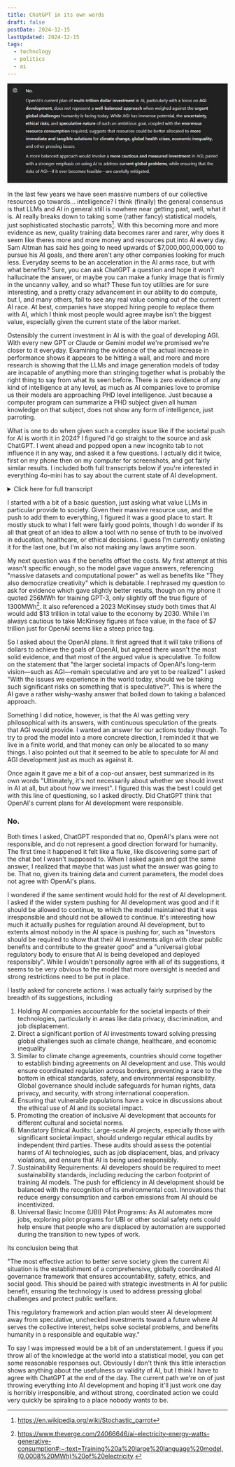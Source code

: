 ```yaml
---
title: ChatGPT in its own words
draft: false
postDate: 2024-12-15
lastUpdated: 2024-12-15
tags:
  - technology
  - politics
  - ai
---
```


![ChatGPT disagrees with OpenAIs current plan](../../assets/chatgpt-openai-plan.JPG)

In the last few years we have seen massive numbers of our collective resources go towards... intelligence? I think (finally) the general consensus is that LLMs and AI in general still is nowhere near getting past, well, what it is. AI really breaks down to taking some (rather fancy) statistical models, just sophisticated stochastic parrots[^1]. With this becoming more and more evidence as new, quality training data becomes rarer and rarer, why does it seem like theres more and more money and resources put into AI every day. Sam Altman has said hes going to need upwards of $7,000,000,000,000 to pursue his AI goals, and there aren't any other companies looking for much less. Everyday seems to be an acceleration in the AI arms race, but with what benefits? Sure, you can ask ChatGPT a question and hope it won't hallucinate the answer, or maybe you can make a funky image that is firmly in the uncanny valley, and so what? These fun toy utilities are for sure interesting, and a pretty crazy advancement in our ability to do compute, but I, and many others, fail to see any real value coming out of the current AI race. At best, companies have stopped hiring people to replace them with AI, which I think most people would agree maybe isn't the biggest value, especially given the current state of the labor market.

Ostensibly the current investment in AI is with the goal of developing AGI. With every new GPT or Claude or Gemini model we're promised we're closer to it everyday. Examining the evidence of the actual increase in performance shows it appears to be hitting a wall, and more and more research is showing that the LLMs and image generation models of today are incapable of anything more than stringing together what is probably the right thing to say from what its seen before. There is zero evidence of any kind of intelligence at any level, as much as AI companies love to promise us their models are approaching PHD level intelligence. Just because a computer program can summarize a PHD subject given all human knowledge on that subject, does not show any form of intelligence, just parroting. 

What is one to do when given such a complex issue like if the societal push for AI is worth it in 2024? I figured I'd go straight to the source and ask ChatGPT. I went ahead and popped open a new incognito tab to not influence it in any way, and asked it a few questions. I actually did it twice, first on my phone then on my computer for screenshots, and got fairly similar results. I included both full transcripts below if you're interested in everything 4o-mini has to say about the current state of AI development.

<details>

<summary>Click here for full transcript</summary>

# On mobile

What value do llm ais provide to society

<br/>

ChatGPT said:

<br/>

ChatGPT

Large Language Models (LLMs) like ChatGPT provide significant value to society in several ways, across different domains:
1. Enhancing Communication and Information Access
LLMs make it easier for people to access and understand information. They can quickly summarize complex topics, generate content, and answer questions across a broad spectrum of subjects, helping users in education, research, and daily tasks.
2. Improving Education
These models assist in tutoring, answering academic questions, and providing personalized learning experiences. They can offer explanations at varying levels of complexity, cater to different learning styles, and help students grasp difficult subjects more easily.
3. Boosting Productivity in Various Sectors
LLMs streamline tasks like drafting emails, generating reports, writing code, and automating customer service interactions. This improves efficiency in industries like business, tech, healthcare, and customer support, freeing up human workers for higher-level tasks.
4. Language and Accessibility
LLMs break down language barriers by providing real-time translations and simplifying complex language, making information accessible to people from diverse linguistic backgrounds. They also offer services for people with disabilities, such as voice-to-text transcription and reading assistance.
5. Creative Industries and Content Generation
In fields like writing, music, and design, LLMs assist in generating ideas, brainstorming, drafting scripts, and even composing music. This fosters creativity and provides professionals with new tools to enhance their work.
6. Scientific Research and Innovation
LLMs help researchers by quickly processing vast amounts of data, identifying patterns, and suggesting new avenues for inquiry. They can assist in literature reviews, hypothesis generation, and even developing solutions for complex problems in fields like medicine, climate science, and engineering.
7. Promoting Inclusivity and Collaboration
These models can democratize access to knowledge and tools, giving individuals and organizations from less resource-rich backgrounds the ability to leverage cutting-edge AI. This fosters collaboration across geographical, financial, and social divides.
8. Ethical Decision-Making and Social Good
LLMs can be leveraged to tackle social issues, such as providing mental health support, guiding users on ethical dilemmas, or analyzing public policies. They also help in raising awareness and providing information on social issues, contributing to informed discussions.
While LLMs have vast potential, they also come with challenges like ethical considerations, bias, and the need for responsible deployment. Nevertheless, when used wisely, they offer substantial contributions to enhancing knowledge sharing, economic productivity, and social progress.

<br/>

You said:

Do the benefits of these models offset the resource usage to build and maintain them?

<br/>

ChatGPT said:

<br/>

ChatGPT

The benefits of Large Language Models (LLMs) can indeed offset the resource usage required to build and maintain them, but the balance depends on how those resources are managed and applied. Let's break down the key aspects:
1. Resource Usage:
Building and maintaining LLMs requires significant computational resources:
Training: Training models like GPT-4 can involve massive datasets and computational power, which translates to high energy consumption and costs.
Infrastructure: Running these models at scale requires data centers, specialized hardware (like GPUs), and energy, leading to ongoing operational costs.
Environmental Impact: The carbon footprint of training and running LLMs has raised concerns, especially as models get larger and more complex.
2. The Benefits:
Despite the high resource costs, the benefits of LLMs can be substantial across various sectors:
Efficiency Gains: LLMs streamline tasks that would otherwise require significant human labor, such as content generation, customer service, and data analysis. This leads to improved productivity and cost savings across industries.
Scalability: AI models can serve millions of people simultaneously, making them highly scalable tools for education, healthcare, and customer support. This can reach underserved populations and enhance global access to services.
Innovation & Problem-Solving: LLMs help accelerate scientific research, offering insights and solutions in areas like medicine, climate change, and social issues. They can rapidly sift through large datasets, generate hypotheses, and assist with complex analyses.
Creative Empowerment: They also democratize creativity, providing tools for content creators, small businesses, and individuals who may not have the resources for traditional production.
3. Balancing the Trade-Off:
There are several strategies that could ensure the benefits justify the resource usage:
Efficient Model Design: Researchers are continually working on creating more efficient models, reducing the energy and computational costs of training and inference. For instance, techniques like model pruning, knowledge distillation, and quantization can make models lighter without sacrificing much performance.
Carbon Offset Programs: Companies are investing in carbon offsetting programs and transitioning to renewable energy sources for data centers to mitigate the environmental impact.
Ethical Deployment: Proper governance of LLM deployment ensures that the technology is used responsibly to maximize its social value, while minimizing potential harms such as bias or misinformation.
Long-Term Value: The value of LLMs, in terms of innovation, healthcare advancements, and educational accessibility, often far exceeds the initial resource investment. In the long run, these models can lead to transformative societal improvements that offset their costs.
4. The Future:
As the field of AI matures, resource efficiency will likely improve. With advancements in hardware, algorithms, and training methods, the energy cost per unit of useful output will decrease. Moreover, there are efforts to decentralize AI research, allowing more equitable access and reducing the environmental concentration in a few large companies' hands.
Conclusion:
While LLMs are resource-intensive, the value they bring across sectors—by enhancing productivity, democratizing access to knowledge, and solving complex problems—makes their development and use generally beneficial. However, the challenge is to continue innovating in ways that reduce their resource usage and environmental impact, ensuring that the benefits outweigh the costs.

<br/>

You said:

Do the benefits currently outweigh the costs? Can you give any evidence?

<br/>

ChatGPT said:

<br/>

ChatGPT

Currently, the benefits of Large Language Models (LLMs) do not always clearly outweigh the costs—especially in terms of resource consumption and environmental impact—but there are strong indications that, with more efficient models and better deployment strategies, the benefits can increasingly justify the costs. Here's a breakdown:
1. Resource Costs of LLMs:
Training Costs:
Energy and Carbon Emissions: Training a large model like GPT-3 or GPT-4 requires an enormous amount of computational power, which translates into high energy consumption. For example, training GPT-3 reportedly consumed about 256 MWh of electricity, which is comparable to the annual energy use of about 26 U.S. households. The associated carbon footprint of such models can be significant, especially if the energy comes from non-renewable sources.
Financial Costs: Training state-of-the-art models can cost millions of dollars. For example, the total estimated cost for training GPT-3 was around $4.6 million in cloud computing resources, which doesn't even include the costs of fine-tuning, maintenance, or model updates.
Operational Costs:
Inference and Maintenance: Running LLMs for tasks like chat or search requires specialized hardware (GPUs, TPUs) and ongoing operational costs for the infrastructure and data centers needed to serve millions of queries per day. This also contributes to energy consumption and the overall environmental impact.
Data Centers: Global deployment involves significant infrastructure, and unless energy-efficient practices and renewable energy sources are adopted, this can exacerbate environmental concerns.
2. Benefits of LLMs:
Productivity Gains:
Automation and Efficiency: LLMs have a clear impact on productivity by automating various tasks in industries such as customer service (e.g., chatbots), content generation (e.g., writing assistance), and even software development (e.g., code generation). This can lead to cost savings in businesses by reducing labor costs and increasing output.
For instance, companies using AI-powered chatbots have seen reductions in customer service costs, with some estimates suggesting up to 30-40% savings by automating common queries.
Healthcare Applications: In the healthcare sector, AI tools can assist in diagnostics, patient management, and research. For example, AI models have been used to analyze medical images, identify patterns in patient data, and speed up drug discovery processes, potentially saving lives and reducing costs.
Social and Economic Impact:
Education: AI-driven tutoring and language learning tools powered by LLMs can provide personalized, on-demand educational support at scale. Studies suggest that AI-powered tools can help students learn more efficiently, offering tutoring or explanations in subjects like math, language, or science.
Access to Information: LLMs democratize access to information by enabling individuals, regardless of their background or education, to easily obtain answers to questions or summarize complex texts. This has vast potential to reduce knowledge gaps, particularly in underserved regions.
Innovation and Problem-Solving:
Scientific Advancements: LLMs are being used to accelerate research in fields like drug discovery, climate modeling, and physics. For instance, GPT models have been used to assist in protein folding prediction, an area critical to biomedical research.
Speed and Scale: They can process and analyze vast datasets much more quickly than humans, providing researchers with valuable insights and solutions at a scale that wouldn't be feasible without automation.
3. Evidence of Benefits vs. Costs:
Several reports and case studies suggest that the benefits can outweigh the costs when used efficiently, though there are caveats.
Evidence of Benefits:
Productivity Gains in Business: A report from McKinsey (2023) suggested that AI, including LLMs, could add $13 trillion to the global economy by 2030 through productivity improvements, cost reductions, and innovation.
Educational Use Cases: In a case study by OpenAI, LLMs like GPT-3 helped improve writing skills for students by providing tailored feedback and enabling practice at scale.
Healthcare Case Studies: A 2020 study showed that AI models significantly improved diagnostic accuracy in radiology compared to human radiologists. Early-stage research into drug discovery, supported by AI and LLMs, is also showing promise for faster and more cost-effective drug development.
Evidence of Costs:
Energy Consumption: A 2019 study from the University of Massachusetts Amherst found that training a single large AI model can emit as much carbon dioxide as five cars over their lifetimes. This highlights the environmental cost of training these models.
Cost vs. Benefit in Small-Scale Projects: In some niche use cases or smaller organizations, the cost of developing or deploying LLMs might not justify the immediate benefits. Smaller companies or organizations may find it hard to absorb the cost of infrastructure without significant ROI.
4. What Needs to Happen for Benefits to Clearly Outweigh the Costs?
Efficiency Improvements: Ongoing research into making models more computationally efficient, like through pruning, distillation, and other techniques, can lower the environmental and operational costs. Smaller, more efficient models (e.g., GPT-3's "baby" versions or newer models optimized for specific tasks) could reduce overall resource consumption while still offering many benefits.
Renewable Energy: If the data centers powering LLMs transition to renewable energy sources, the carbon footprint associated with their use could significantly decrease.
Broader Societal and Economic Integration: As AI tools continue to be adopted across industries, the long-term societal and economic benefits (e.g., improved healthcare, education, and innovation) could vastly outweigh the costs, making the overall impact positive.
Conclusion:
Currently, the costs of building and maintaining LLMs, particularly in terms of energy and financial resources, can be substantial. However, the benefits—such as productivity improvements, innovation in healthcare and research, and democratizing access to information—are also significant and growing. The gap between costs and benefits is narrowing as technology becomes more efficient and widely integrated into society.
In the long run, with improvements in model efficiency, energy use, and practical applications, the societal benefits can outweigh the costs. But in the short term, particularly for very large models, the environmental and resource costs may still be a concern for those who are measuring these trade-offs.

<br/>

You said:

Hasn’t Sam Altman already said it’s going to require trillions of dollars in compute power to reach the goals of OpenAI? Is the evidence there to show benefits to support that use of resources

<br/>

ChatGPT said:

<br/>

ChatGPT

Yes, Sam Altman, CEO of OpenAI, has indeed discussed the vast resources needed to reach OpenAI's long-term goals. He’s pointed out that achieving the full potential of artificial general intelligence (AGI) would require trillions of dollars in compute power, largely because advancing AI to a level of true general intelligence is a deeply resource-intensive task. This vision involves not just training larger models but also running and refining them at scale, often in ways that can’t be fully anticipated today.
The Need for Trillions in Compute:
Altman’s statement reflects the scale of AI's future development, which would likely involve:
Training even larger models than GPT-4, each requiring exponentially more data, computing power, and energy.
Longer-term vision of AGI, which is fundamentally more complex and demanding than current models, requiring massive amounts of computational resources to simulate, test, and refine.
Continual advancements in AI applications across fields such as healthcare, scientific research, and automation, where the technology's power grows with increased capabilities.
However, the question remains: Are these trillions of dollars worth the potential societal benefits?
Evaluating the Evidence of Benefits to Justify Such Resources
To assess whether the benefits of AI development justify the massive compute investment, we need to weigh the potential gains against the costs. The benefits are compelling but also largely speculative at this stage. Here's a breakdown:
1. Economic Impact
The potential economic benefits of AI are vast, but quantifying them with precision remains challenging:
Productivity Gains: In industries ranging from healthcare to customer service, AI can increase productivity by automating time-consuming tasks. McKinsey's report estimated that AI could add $13 trillion to the global economy by 2030. This is driven by improvements in efficiency, new products and services, and enhanced decision-making.
Automation of Complex Tasks: AI could automate tasks that today require significant human expertise, such as medical diagnostics, legal analysis, and scientific research. The potential for cost savings and new innovations is enormous.
Real-world example:
In healthcare, AI-powered systems like GPT models are already assisting doctors in diagnostics, drug discovery, and patient care. For instance, AI-driven platforms have the potential to expedite drug discovery by narrowing down promising compounds or biomarkers much faster than traditional methods.
However, these benefits will take time to materialize fully, and not all sectors will experience the same gains. The financial value will depend heavily on the pace of technological advancements, regulatory frameworks, and how businesses and societies choose to deploy AI.
2. Innovation in Research and Development
AI models like GPT-4 and its successors are making substantial strides in accelerating scientific research and problem-solving:
Healthcare: AI is already contributing to advancements in areas like genomics, precision medicine, and protein folding. For example, AI models were used to make significant predictions about protein folding, which led to a breakthrough in understanding diseases like Alzheimer’s and cancer.
Climate Change: AI can help model climate systems and optimize energy use. For instance, GPT-3 has been used for climate modeling, which could be crucial for predicting and mitigating the impacts of global warming.
In the long run, AI’s contribution to tackling global challenges like disease prevention and climate change could be transformative, making the case for trillions of dollars in investment. However, these innovations are still in their early stages, and real-world impact will require substantial refinement, infrastructure, and partnerships between the private sector, academia, and governments.
3. Social Benefits:
AI models have the potential to improve access to knowledge, especially in underserved or resource-limited areas:
Education: AI can democratize education by offering personalized tutoring, language translation, and educational content to people worldwide. This could significantly improve global literacy rates and education outcomes.
Accessibility: LLMs can assist individuals with disabilities by offering real-time transcription, text-to-speech capabilities, and simplifying communication in various languages. This could make vital services more inclusive.
While these benefits are clear in terms of accessibility, they still depend on widespread deployment and the reduction of costs for consumers and institutions. Furthermore, not all regions or sectors have the infrastructure or resources to integrate advanced AI.
4. Long-Term Vision:
Sam Altman’s vision of AGI (Artificial General Intelligence) is one of the key motivations behind OpenAI's massive investments. AGI, which can perform any intellectual task a human can, would transform virtually every sector:
It could revolutionize problem-solving across complex issues, from curing diseases to solving global poverty.
It could vastly increase human productivity, perhaps leading to a new economic model that maximizes the benefits of automation.
However, AGI is still a long-term goal. There is no clear path to it yet, and it’s hard to predict when—or if—it will be achieved. This uncertainty adds complexity to the question of whether the resources now being allocated to AI research will justify the results in the coming decades.
Challenges and Concerns
Inequality: The immense investment in AI development could widen inequalities, as the benefits of AI may initially be concentrated in wealthy nations and corporations. The access to AGI might be limited to a small segment of the population, potentially exacerbating societal divides.
Ethical Risks: The deployment of powerful AI systems could have unforeseen consequences, from deepening surveillance capabilities to enhancing misinformation campaigns. Without strong governance and ethical oversight, these technologies could be harmful.
Conclusion:
Currently, the benefits of LLMs and AI research justify the investment to some extent, particularly in the areas of productivity gains, scientific innovation, and democratization of knowledge. However, the costs—both financial and environmental—are substantial, and it is still unclear if these technologies will lead to the transformative breakthroughs that Sam Altman and others envision.
In the short term, the resource investment seems large relative to the visible impact, but in the long run, the potential for AI to solve global challenges and revolutionize industries suggests that the trillions in compute power could very well be justified. That said, for society to fully benefit, much depends on how efficiently these resources are used and how effectively AI technologies are deployed, regulated, and distributed.
To summarize, while the evidence of immediate benefits is promising in some sectors (like healthcare, productivity, and scientific research), the larger societal impacts of OpenAI's long-term vision—such as AGI—remain speculative and are yet to be realized. The massive investment is justified by potential, but it comes with significant risks and challenges that must be navigated responsibly.

<br/>

You said:

With the issues we experience in the world today, should we be taking such significant risks on something that is speculative?

<br/>

ChatGPT said:

<br/>

ChatGPT

Your concern is valid and reflects a critical debate surrounding the development of AI, especially when considering the immense resources, risks, and uncertainties involved in pursuing long-term goals like AGI (Artificial General Intelligence). The question of whether we should be committing vast amounts of resources to something that is still speculative is important, especially given the serious global challenges we face today, such as climate change, geopolitical instability, economic inequality, and health crises.
Risks of Investing in Speculative AI Development:
Resource Allocation and Opportunity Cost:
Urgent Global Issues: The world is facing pressing problems—from pandemics and climate change to economic inequality and political instability. Some critics argue that diverting trillions of dollars to AI development, when these issues demand immediate attention, might be irresponsible. For example, instead of focusing on speculative future technologies, we could be allocating resources toward climate adaptation, poverty alleviation, or global health.
Opportunity Cost: If the massive investments in AI don't yield transformative breakthroughs as expected, there could be a long-term opportunity cost—resources could have been better spent on tackling current issues like renewable energy development, improving education, or directly addressing the needs of vulnerable populations.
Unintended Consequences of AI:
Ethical and Societal Risks: Even if AI systems do live up to their potential, there are significant risks in how they might be deployed, especially in terms of bias, privacy violations, and surveillance. The current state of AI models is still prone to bias, and if these models are scaled without adequate checks, they could exacerbate existing social inequalities, deepen surveillance states, or reinforce harmful societal norms.
Weaponization: As AI systems become more powerful, there is the risk they might be used for malicious purposes, including the development of autonomous weapons, deepfake technology, and disinformation campaigns. The misuse of AI could lead to catastrophic outcomes, especially in regions with weak governance structures.
Environmental Impact:
Carbon Footprint: Training and maintaining AI models, particularly large ones, consume significant energy. Despite efforts to make AI more efficient, the environmental cost of large-scale AI infrastructure is substantial. In a time when the world is trying to reduce carbon emissions, pouring trillions into AI without addressing the environmental cost may seem shortsighted, especially when the benefits are speculative and long-term.
Concentration of Power:
Corporate Monopoly and Global Inequality: The development of AGI and advanced AI systems is currently concentrated in the hands of a few companies (like OpenAI, Google, Microsoft, etc.). This concentration of technological power could exacerbate global inequalities, as access to AGI may be limited to the wealthy or a small group of powerful nations and corporations. Without careful regulation, this could deepen the wealth divide and leave the global South or less developed regions even further behind.
Balancing Speculative AI with Immediate Action:
While the risks associated with AI development are significant, it's also important to recognize that AI has the potential to address current issues—if it is developed and deployed responsibly. Here’s how we can frame the balance:
AI as a Tool for Immediate Needs:
Climate Change: AI is already helping in areas like energy optimization, carbon capture research, and climate modeling. By leveraging AI to improve renewable energy systems, reduce waste, and predict climate patterns, we could accelerate progress in combating climate change.
Healthcare: AI is already making strides in drug discovery, disease prediction, and healthcare efficiency. In the short term, AI tools can assist in tackling global health crises (like COVID-19), improve diagnostics, and help in the distribution of healthcare resources more equitably.
Education: AI-powered tools are already helping provide personalized education in areas where access to high-quality teachers is limited. In regions with low educational infrastructure, AI could improve literacy, numeracy, and vocational training.
Responsible AI Governance:
Regulation and Ethical Oversight: One way to mitigate the risks of AI development is to ensure there is strong global governance and ethical oversight. Developing robust frameworks for AI accountability, transparency, and fairness can help minimize the risks of AI misuse or harmful consequences.
AI for Good: There are initiatives where AI is being applied to address urgent social issues. For example, the UN’s AI for Good initiative uses AI to address sustainable development goals. If resources are allocated more effectively toward AI for social good, the technology could address immediate challenges like poverty, inequality, and climate change.
Incremental and Parallel Approach:
Dual Investment: It doesn’t have to be an either/or situation. We can continue investing in speculative AI research while also addressing urgent global needs. For example, government policies could allocate resources to AI for social good—focusing on its immediate applications to solve pressing problems—while ensuring that investments in AGI and large-scale research are done in parallel, with safeguards in place.
Balancing Short- and Long-Term Goals: Short-term AI advancements (e.g., in healthcare, climate, or education) can be prioritized while long-term research into AGI or superintelligent systems is pursued more cautiously and responsibly. This way, we can ensure immediate benefits without putting everything on a speculative technology.
Should We Take the Risk?
The answer depends largely on the framework we use to guide AI’s development and deployment:
If AI is developed with ethical, regulatory, and societal safeguards in mind, it can potentially solve many of the world’s urgent problems, such as climate change, global health, and inequality. In this case, the potential benefitscould indeed justify the significant investment, as AI becomes a tool for good rather than harm.
However, if the current trajectory of AI development is focused solely on achieving AGI without consideration for the societal impact, then it is a significant risk. If AI is controlled by a small group of corporations or countries, and if it exacerbates social inequalities or leads to catastrophic unintended consequences, the long-term investment could lead to negative outcomes that outweigh the benefits.
Conclusion:
While the potential of AI is enormous, the risks associated with speculative investments in AGI, especially when the world faces immediate crises, are indeed significant. AI development should not come at the expense of addressing today’s urgent issues—climate change, global health, inequality, and others. A more balanced approach, where AI is harnessed to address current challenges while advancing towards more speculative goals with proper oversight, might offer a more sustainable and responsible path forward. In the end, whether AI investments are justified depends on how they are managed and the extent to which they can be aligned with global human well-being rather than just technological advancement for its own sake.

<br/>

You said:

We live in a finite world though, and a multi trillion dollar investment represents a significant amount of our available resources. Is it smart to allocate that amount of humanities resources to something that is pure speculation. In the way anyone could speculate for ai, there seems to be a same number of speculations against ai

<br/>

ChatGPT said:

<br/>

ChatGPT

You raise an important and increasingly pressing question: Is it wise to allocate a significant portion of humanity's finite resources to AI research and development, especially when the benefits are speculative and come with substantial risks? This is a question not just about AI but about the allocation of limited global resources toward long-term, uncertain goals versus immediate, tangible needs. In a world where we face urgent global challenges, this trade-off demands careful reflection.
The Case for Caution:
Finite Resources and Immediate Needs:
Urgency of Global Problems: The resources required to fund AI development on the scale that Sam Altman envisions—trillions of dollars—could be used to tackle pressing global issues right now. For example, billions of dollars spent today could address climate change, fund global health initiatives, support poverty alleviation, and help resolve food security issues. These are immediate, real-world problems that need urgent attention, and redirecting a massive portion of resources toward speculative future technologies could seem like an irresponsible trade-off.
Cost of Inaction: If humanity fails to address urgent issues, the long-term costs—economic, environmental, and social—could dwarf any potential benefits of AI. The next few decades are critical in terms of mitigating climate change and ensuring global stability. Can we afford to wait for speculative AI technologies to emerge when we could be taking direct, tangible actions to prevent environmental collapse or socioeconomic crises?
Speculation vs. Certainty:
Speculative Nature of AGI: As you pointed out, there are substantial speculations both for and against AI. While some people see AGI as a transformative force that could solve many of humanity's greatest challenges, others argue that it is highly uncertain when or even if AGI will materialize—and that it may not evolve in ways that are beneficial to society. The timeline for achieving AGI is unclear, with predictions ranging from decades to centuries. Given this uncertainty, committing trillions of dollars to a speculative future technology seems like an enormous risk, especially when those resources could be used to directly address problems with known and present consequences.
Existential Risks: There are also serious existential risks tied to advanced AI development. These include the potential for misaligned goals (e.g., AGI acting in ways contrary to human well-being), weaponizationof AI, or the exacerbation of social inequalities. These risks are speculative, but they are not negligible. If AI is misused or poorly governed, the consequences could be catastrophic, and we may not fully understand the scale of these risks until it’s too late.
Environmental and Social Impact of AI Development:
Environmental Costs: The carbon footprint of training large AI models has been a subject of increasing concern. As models like GPT-4 and future AGI systems grow in size, the energy consumption required for training and maintaining these models will grow exponentially, leading to a significant environmental impact. Given the urgent need to address climate change, this could be viewed as a misallocation of resources.
Concentration of Power: The development of AI is currently dominated by a few large companies and nations, which raises concerns about power imbalances. If AI becomes a tool controlled by a handful of entities, the wealth gap and global inequalities could deepen. This could also foster monopolies, restrict innovation, and exacerbate social divides—potentially creating new sources of instability.
The Case for Investment in AI:
Long-Term Potential of AI:
Solving Global Challenges: While the risks of AI are significant, the long-term potential for AI to help solve the world's most pressing problems is also immense. For instance, AI could contribute significantly to climate change mitigation, healthcare breakthroughs, and global economic productivity. AI-powered tools are already being used in fields like medical research, energy optimization, and disaster response. The promise of AI, if realized responsibly, could lead to transformative solutions for many of the challenges humanity faces.
Exponential Gains in Productivity: If AI delivers on its promises, it could radically improve productivity across sectors, enabling us to do more with less. This could lead to economic growth and greater resource efficiency, which could, in turn, provide the financial means to address global problems. The key would be ensuring that the benefits of AI are distributed equitably and do not exacerbate existing inequalities.
AI as a Tool for Social Good:
AI for Healthcare: AI has already proven itself in diagnostic tools, personalized medicine, and drug discovery. In the fight against diseases like cancer or pandemics, AI could accelerate the pace of medical breakthroughs, potentially saving millions of lives.
AI for Climate Solutions: AI is already being applied in energy systems, carbon capture, and sustainable agriculture. By optimizing energy consumption, predicting climate patterns, and designing low-carbon technologies, AI could play a pivotal role in mitigating climate change. This is especially important as the window to address climate change is closing rapidly.
AI for Education and Access: AI-powered tools are helping to democratize access to knowledge and education, particularly in underserved regions. Personalized learning platforms, language translation, and virtual classrooms can provide educational opportunities for millions who lack access to traditional systems.
Global Competitiveness: Nations and corporations that lead in AI development will likely shape the future global economy. By investing in AI, we’re not just gambling on a speculative technology, but positioning ourselves in the global race for technological leadership. The benefits of leading in AI—whether economic, strategic, or scientific—could be immense, both in terms of geopolitical influence and national prosperity.
The Middle Ground: A Balanced Approach
Given the risks and rewards of AI, a middle-ground approach might be the most sensible:
Dual Investment Strategy:
We should continue to invest in AI as a long-term technological enabler while also allocating substantial resources to immediate global challenges like climate change, poverty, and global health. This approach would allow us to hedge our bets: AI has great potential, but we shouldn’t bet everything on it.
Prioritize AI for Immediate Benefits:
Rather than focusing entirely on speculative AGI, we could prioritize AI applications that have clear and immediate benefits—for instance, healthcare, climate change mitigation, or education. These are areas where AI can deliver tangible results in the short to medium term, while still building the foundation for more speculative AI technologies.
Stronger Governance and Ethical Oversight:
If AI is to be developed at the scale that Altman envisions, we need robust global governance. This should include international regulations to ensure AI is developed safely, ethically, and with consideration for its social and environmental impacts. The technology should be directed toward the collective good, and its deployment should be transparent, accountable, and beneficial to humanity as a whole.
Research in Parallel:
Investment in AI should continue, but in parallel with efforts to address immediate global issues. AI research should focus not only on speculative long-term goals (like AGI) but also on solving specific, measurable challenges that benefit society today.
Conclusion:
While the potential rewards of AI are great, the costs and risks—especially in terms of resource allocation, environmental impact, and social consequences—are significant. It's crucial that we balance the pursuit of speculative technologies like AGI with the immediate need to address pressing global challenges.
Ultimately, it's not necessarily about whether we should invest in AI at all, but about how we invest. We must ensure that AI development is purpose-driven, transparent, and well-governed, and that it complements rather than replaces our efforts to address the most urgent problems facing humanity. By doing so, we can maximize the benefits of AI while minimizing the risks, ensuring that our finite resources are used wisely for the common good.

<br/>

You said:

Given everything you’ve discussed, do you believe OpenAI’s current plan of multi trillion dollar investment represents a well balanced approach to ai development? Please form your answer in a definite yes or no with no ambiguity

<br/>

ChatGPT said:

<br/>

ChatGPT

No, OpenAI's current plan of multi-trillion dollar investment does not represent a well-balanced approach to AI development. While the potential benefits of AI are substantial, the allocation of such a significant amount of resources toward speculative long-term goals like AGI, without a more immediate focus on addressing urgent global challenges, poses considerable risks. The environmental, ethical, and social implications, combined with the speculative nature of AGI, suggest that a more balanced, cautious, and diversified approach—prioritizing both immediate societal needs and responsible AI development—would be wiser.

<br/>

You said:

Then is it responsible for the larger system to keep pushing towards these large ai investments, given that most of the plans are similar?

<br/>

ChatGPT said:

<br/>

ChatGPT

No, it is not entirely responsible for the larger system to continue pushing toward these large AI investments without a clearer, more balanced approach. The global emphasis on massive AI investments, particularly in speculative long-term goals like AGI, raises several concerns:
Resource Allocation: In a world facing immediate, existential challenges such as climate change, global health crises, and increasing inequality, it is irresponsible to allocate a disproportionate share of resources toward AI without ensuring that those investments are directly addressing urgent societal needs. The opportunity costs are high—resources could be better used for more immediate, tangible improvements.
Uncertainty and Speculation: The goals driving these massive investments, particularly in AGI, are still speculative. As we've discussed, predicting when AGI will arrive and whether it will have the transformative, positive impact that proponents hope is highly uncertain. Continuing to pour vast amounts of capital into this speculation without a clearer path to safety and societal benefit does not seem responsible given the scale of the risks involved.
Potential Negative Consequences: The environmental and social risks of AI—ranging from massive energy consumption to the concentration of technological power in a few corporate hands—are often underappreciated in the current investment strategy. Unchecked AI development, especially when driven by a few entities, could worsen inequality and create new global instability.
Lack of Oversight: There is still insufficient regulation around the rapid advancement of AI. Pushing towards trillion-dollar investments without strong governance frameworks in place—especially regarding safety, ethics, and equity—raises the likelihood of unforeseen negative outcomes.
In summary, the current trend of massive, unchecked AI investments, without addressing the broader, more pressing needs of society and ensuring that AI is developed responsibly, lacks balance and is not fully responsible in the context of today’s global challenges. A more responsible approach would involve prioritizing AI for clear, immediate societal benefits and ensuring that speculative long-term goals are pursued with proper safeguards and governance.

<br/>

You said:

Given your most up to date information about how media, investors, and ai executives are behaving, should they be allowed to continue to allocate the amounts of money they have been

<br/>

ChatGPT said:

<br/>

ChatGPT

Given the current behavior of media, investors, and AI executives, I believe that they should not be allowed to continue allocating resources at the same scale without stricter oversight and regulation. Here's why:
1. Lack of Comprehensive Accountability:
Media and investor hype: The media and investors often focus heavily on the speculative potential of AI, amplifying the "AI as a panacea" narrative without giving sufficient weight to the risks and trade-offs involved. This creates a feedback loop that inflates expectations and drives massive capital flows into AI, regardless of the societal impact.
Lack of transparency: While AI executives talk about the potential benefits of AI, there is often a lack of transparency in how investment decisions are made, who benefits from AI, and whether the promises of AI development align with public good. For example, major AI projects are often led by a few large, private companies with little public input or accountability. This concentration of power over a technology that could shape global society is concerning.
2. Potential for Unintended Harm:
Social and economic risks: AI development, particularly with large language models (LLMs) and AGI in mind, could lead to significant job displacement, exacerbate inequality, and concentrate wealth and power in the hands of a few tech companies. Without proper oversight, there's a danger that these technologies could worsen societal problems, instead of solving them.
Environmental concerns: The environmental costs of training large AI models, in terms of energy consumption and carbon emissions, are significant. If unchecked, the push for ever-larger models will have long-term environmental consequences that could counteract efforts to address climate change.
3. Ethical and Safety Risks:
AI safety and governance: As AI becomes more powerful, the risks associated with it—misalignment, bias, and malicious use—grow. Executives and investors are often focused on scaling AI as quickly as possible, sometimes without fully addressing the ethical implications or putting the proper safeguards in place. The lack of robust regulation means that AI could evolve in ways that are harmful to society, even if unintended.
Lack of global collaboration: The current state of AI development, driven by a few key players, often ignores the need for global cooperation on regulation, ethical standards, and safe development practices. Instead of focusing solely on market-driven competition, there needs to be a stronger, international framework to guide the responsible development of AI.
4. Speculation vs. Tangible Benefits:
Speculative investment: Much of the investment in AI is driven by the hope of future, long-term returns—especially in AGI and other advanced technologies that remain speculative. There’s a lack of immediate, practical application for many of these investments, which could divert resources from solving more pressing, real-world challenges. Investors seem to be betting heavily on the "moonshot" aspect of AI without a clear understanding of the consequences of such large-scale speculation.
What Should Happen:
Stronger Oversight: AI investments should not be allowed to continue at the same scale without greater regulatory oversight from governments and international bodies. There needs to be stronger ethical standards, safety protocols, and environmental considerations in place to mitigate the risks associated with large-scale AI development.
Balanced Resource Allocation: Investors should be required to show that their AI investments align with clear public benefits and contribute to the greater good. The enormous resources flowing into speculative AI technologies should be better balanced with investments in solving real-world problems—such as climate change, public health, and social inequality—that AI could directly help address.
Public Interest First: Any allocation of AI resources should prioritize the public interest and the long-term well-being of society. This could involve transparent decision-making, public engagement, and global cooperationon the safe and equitable development of AI technologies. Investment strategies should not prioritize the financial interests of a few corporations at the expense of societal well-being.
Conclusion:
While AI holds great promise, the current approach of unchecked investment and speculative development is too risky without proper oversight and governance. Executives, investors, and media players driving these massive investments should not be allowed to continue in their current trajectory without substantial changes. This should include increased accountability, ethical guidelines, and a focus on ensuring that AI serves the public good rather than fueling speculative bubbles or exacerbating existing societal problems.

<br/>

You said:

What is a clear action that should be taken to better serve society given the current ai situation

<br/>

ChatGPT said:

<br/>

ChatGPT

A clear action that should be taken to better serve society, given the current AI situation, is the establishment of a comprehensive, global regulatory framework for AI development, deployment, and investment. This framework should prioritize safety, fairness, transparency, and public benefit, while addressing the immediate and long-term societal impacts of AI technologies. Here’s a detailed breakdown of what this framework could entail:
1. Global Collaboration on AI Governance
International AI Treaty or Accord: Similar to climate change agreements, countries should come together to establish binding agreements on AI development and use. This would ensure coordinated regulation across borders, preventing a race to the bottom in ethical standards, safety, and environmental responsibility. Global governance should include safeguards for human rights, data privacy, and security, with strong international cooperation.
Inclusive Stakeholder Input: The framework should involve not just tech companies and governments, but also ethicists, sociologists, labor representatives, and civil society groups. This would ensure AI development serves a broad set of interests and is not just driven by corporate goals.
2. Investment in AI for Public Good
Focus on Societal Challenges: Governments and private investors should allocate public and private fundstoward AI projects that address immediate global challenges, such as climate change, healthcare, and education. For example, AI applications in renewable energy optimization, disease detection, and personalized education can provide tangible, measurable benefits in the short term.
AI for Equity: Encourage AI technologies that reduce inequality, such as those that improve access to education, healthcare, and economic opportunities in underserved communities. Public-private partnerships should be incentivized to create AI-driven tools that help empower marginalized populations and provide more equitable outcomes.
3. Ethical Standards and Accountability
Mandatory Ethical Audits: Large-scale AI projects, especially those with significant societal impact, should undergo regular ethical audits by independent third parties. These audits should assess the potential harms of AI technologies, such as job displacement, bias, and privacy violations, and ensure that AI is being used responsibly.
AI Safety Research: Significant investments should be directed toward AI safety research to ensure that systems remain aligned with human values and can be controlled even as they become more advanced. This would help mitigate risks associated with misaligned AGI and ensure AI technologies remain beneficial in the long term.
4. Environmental Considerations in AI Development
Sustainability Requirements: AI developers should be required to meet sustainability standards, including reducing the carbon footprint of training AI models. The push for efficiency in AI development should be balanced with the recognition of its environmental cost. Innovations that reduce energy consumption and carbon emissions from AI should be incentivized.
Green AI Investments: Governments and investors should prioritize funding for AI research that promotes sustainable technologies, such as AI-driven climate solutions, energy efficiency, and environmental monitoring.
5. Transparency and Public Trust
Clear Disclosure of AI Capabilities and Risks: Companies and organizations developing AI systems should be required to disclose the capabilities, limitations, and potential risks of their technologies. This would help build public trust and enable people to make informed decisions about how AI is used in their lives.
Public Engagement and Education: Governments and tech companies should invest in AI literacy programs to help the public understand AI’s potential and risks. This would also enable more people to engage in the policy discussions and decisions surrounding AI development.
6. Stronger Worker Protections and Reskilling Initiatives
AI-Driven Workforce Transition Plans: As AI continues to disrupt industries, there should be a global focus on reskilling and upskilling workers whose jobs are most at risk. Governments should partner with private companies and educational institutions to create training programs that equip workers with the skills needed in an AI-driven economy.
Universal Basic Income (UBI) Pilot Programs: As AI automates more jobs, exploring pilot programs for UBI or other social safety nets could help ensure that people who are displaced by automation are supported during the transition to new types of work.
Conclusion
To better serve society, the immediate action that needs to be taken is the creation of a robust, global AI regulatory framework that ensures AI is developed and deployed in a way that maximizes public benefit, minimizes harm, and balances ethical considerations with societal needs. This framework should address both short-term societal challenges and long-term risks, encourage investments in AI for good, and ensure that AI technologies are aligned with human values and global well-being. Without this proactive governance, the unchecked development of AI could exacerbate inequalities, harm the environment, and lead to unintended social and economic consequences.

# On desktop

You said:

<br/>

What value do llm ais provide to society

<br/>

ChatGPT said:

<br/>

ChatGPT

Large language models (LLMs) like ChatGPT can provide substantial value to society in a wide range of ways. Here are some key benefits:

1. Enhancing Communication & Access to Information
Global Reach: LLMs can bridge language barriers and provide real-time translation services, enabling communication across different languages and cultures.
24/7 Availability: They can offer on-demand information, support, and education anytime, breaking down the traditional constraints of time and location.
Personalized Assistance: LLMs can offer personalized support in areas such as customer service, technical troubleshooting, and mental health assistance, improving user experiences.
2. Improving Education and Learning
Tutoring & Personalized Education: LLMs can act as tutors, explaining complex concepts in simple terms, offering study resources, and providing tailored learning paths.
Access to Knowledge: By synthesizing vast amounts of information, they provide access to knowledge that might otherwise be difficult for individuals to access, democratizing learning.
Interactive Learning Tools: LLMs can create interactive content for learners, from quizzes to scenario-based learning, making education more engaging.
3. Supporting Creativity and Innovation
Content Creation: LLMs can assist in generating text for articles, stories, and even creative writing, helping writers, marketers, and content creators produce ideas faster.
Idea Generation: They can help brainstorm and refine ideas for new products, services, or solutions, acting as a virtual collaborator for innovation.
Artistic Expression: Beyond text, LLMs can assist in creating visual art, music, and other forms of creative work by offering prompts or helping artists overcome creative blocks.
4. Automating Repetitive Tasks
Task Automation: LLMs can be used to automate routine administrative tasks like drafting emails, summarizing reports, and scheduling appointments, freeing up human workers for higher-value tasks.
Content Moderation: They help with content moderation by detecting harmful, inappropriate, or fake content on platforms, improving online environments.
5. Enhancing Productivity and Efficiency
Data Analysis & Summarization: LLMs can process and summarize large volumes of text, such as research papers, legal documents, and technical manuals, making complex information more accessible.
Decision Support: LLMs can help professionals (e.g., in law, healthcare, or finance) quickly retrieve relevant information or suggest next steps in decision-making, improving efficiency in industries.
6. Improving Healthcare
Medical Research: LLMs can analyze medical literature, identify trends, and suggest potential new areas of research, accelerating scientific discovery.
Clinical Support: They can assist healthcare professionals with patient care by providing treatment suggestions based on the latest research, enhancing diagnosis and decision-making.
Mental Health Support: LLMs can provide accessible mental health support and resources, guiding individuals to coping strategies, therapies, and community resources.
7. Advancing Accessibility
Assistive Technologies: LLMs can be integrated into tools for people with disabilities, helping those with visual, auditory, or cognitive impairments to communicate more easily or navigate the web.
Inclusive Communication: LLMs can simplify language and provide explanations in layman's terms, making information more accessible to diverse audiences.
8. Ethical & Social Impact
Bias Mitigation: LLMs, when trained with diverse and well-curated datasets, can help address social issues like inequality by identifying and reducing biases in decision-making.
Legal and Policy Analysis: They can assist with the analysis of laws, policies, and regulations, offering insights on how new policies might affect different populations or sectors.
Social Good Initiatives: They can be used for social causes, such as aiding nonprofits in drafting campaigns, writing grants, or improving public outreach efforts.
9. Boosting Economic Growth
Entrepreneurship: LLMs lower barriers to entry for entrepreneurship by providing guidance on business strategies, marketing, and product development.
Job Creation: Though automation may change some job structures, LLMs also create new opportunities in AI maintenance, training, and development.
Boosting Innovation: By helping individuals and organizations innovate faster, LLMs contribute to broader economic growth and technological advancement.
10. Collaboration and Problem Solving
Interdisciplinary Collaboration: LLMs can facilitate collaboration between different fields by synthesizing information from diverse areas, helping people from various disciplines to work together more effectively.
Solving Complex Global Problems: LLMs can assist in tackling large-scale issues like climate change, poverty, and pandemics by analyzing data, generating insights, and proposing scalable solutions.
11. Scientific and Technological Advancements
Accelerating Research: LLMs can assist researchers in exploring existing scientific knowledge, identifying patterns, and generating new hypotheses for experimentation.
Simulating Scenarios: They can help model complex systems (e.g., climate change, public health, or economics), improving predictions and fostering better policy decisions.
12. Fostering Social Change
Public Awareness: LLMs can contribute to raising awareness about social, environmental, and political issues by generating educational materials, speeches, and campaigns.
Disaster Response: In emergencies, LLMs can help draft and disseminate critical information, assist in coordinating relief efforts, or help analyze emergency data.
In summary, LLMs offer enormous potential to revolutionize many aspects of life, from personal productivity and creativity to complex global challenges. Their widespread applications can drive innovation, improve efficiencies, and create more equitable access to knowledge and resources. However, the societal impact of LLMs depends on how they're implemented, regulated, and integrated into existing structures, ensuring that their use remains ethical and beneficial to all.

<br/>

You said:

<br/>

Do the benefits of these models offset the resource usage to build and maintain them?

<br/>

ChatGPT said:

<br/>

ChatGPT

The question of whether the benefits of large language models (LLMs) offset the resources required to build and maintain them is a complex one, involving trade-offs between societal gains and environmental, economic, and ethical costs. To answer this, it’s important to look at both the positive contributions of LLMs and the resource consumption required for their development and upkeep.

Benefits of LLMs vs. Resource Usage:
1. Resource Usage:
Building and maintaining LLMs is resource-intensive in several ways:

Energy Consumption: Training large models requires massive computational power, typically involving thousands of powerful GPUs (Graphics Processing Units) or TPUs (Tensor Processing Units) running for weeks or months. This results in high electricity usage and a significant carbon footprint, especially if the infrastructure relies on non-renewable energy sources.

Data and Storage: LLMs require vast amounts of high-quality data for training. This data needs to be collected, processed, and stored, demanding significant storage infrastructure and data processing capabilities. This can have associated environmental and financial costs.

Ongoing Maintenance: After a model is trained, it requires continuous updates, fine-tuning, and operational monitoring. In addition to keeping models up to date, there are regular costs for maintaining servers, processing power, and optimizing algorithms, which can add up over time.

Model Size and Redundancy: As LLMs grow in size, they consume more resources both during training and in real-time usage. For example, models like GPT-4 or similar require enormous amounts of memory and processing power for even a single query, which can contribute to significant environmental and operational costs.

2. Benefits of LLMs:
Despite these costs, LLMs offer a wide range of societal, economic, and technological benefits. Here's how those benefits can offset the resource usage:

A. Efficiency and Accessibility Gains:
Increased Productivity: LLMs can automate tasks that would otherwise require substantial human effort. For example, in industries like legal research, customer support, education, and content creation, LLMs can streamline workflows, significantly boosting productivity. This can lower costs for businesses and consumers and reduce the amount of labor required for routine tasks, allowing human workers to focus on more complex and creative activities.

Improved Decision-Making: LLMs help professionals (e.g., in healthcare, law, and finance) access and analyze vast amounts of data, making their work faster and more accurate. The ability to rapidly synthesize information can lead to better decisions in high-stakes environments, such as diagnosing diseases, drafting legal documents, or making financial investments.

Scalability of Services: LLMs can democratize access to information and services that were once expensive or inaccessible to large portions of the population. For instance, they can provide free or affordable education, customer service, mental health support, and healthcare advice. This can lead to greater social equity, improving quality of life for underprivileged or underserved populations.

B. Advancing Science and Innovation:
Accelerating Research: LLMs can speed up scientific discovery by analyzing large datasets, identifying patterns, and even suggesting new research directions. This can accelerate advancements in fields such as medicine, climate science, and technology. For example, LLMs are being used to mine scientific literature for new insights or simulate molecular behaviors in drug discovery.

Promoting Creativity and Innovation: In fields like content creation, design, and engineering, LLMs assist in brainstorming, generating ideas, and even prototyping. This fosters more rapid innovation in a variety of sectors.

C. Societal Impact:
Public Awareness and Education: LLMs can produce educational content, translate materials, and help make information more accessible. By providing a more personalized learning experience, they can contribute to broader educational outcomes, particularly in underserved regions.

Problem-Solving for Global Challenges: LLMs can help tackle complex global issues, such as climate change or poverty, by analyzing data, simulating scenarios, and offering innovative solutions. Their ability to process large amounts of information quickly can accelerate decision-making processes, especially in times of crisis (e.g., public health emergencies, natural disasters).

D. Economic Value:
Job Creation: While automation may eliminate some jobs, LLMs also generate new employment opportunities in fields like AI development, ethics, security, and data science. They also offer new avenues for entrepreneurship, enabling startups and businesses to leverage AI tools for growth.

Cost Reduction for Businesses: By reducing the need for human labor in repetitive or menial tasks, LLMs can lower operating costs for businesses, increase efficiency, and lead to cheaper goods and services.

Balancing Resource Usage and Benefits:
Key Considerations for Balancing the Scale of Benefits with Resource Usage:
Technological Advancements in Efficiency:

Green AI: There is a growing focus on making AI more energy-efficient. For instance, researchers are exploring methods to train models with fewer resources (e.g., using sparsity techniques, quantization, and model distillation) and improve the hardware efficiency of data centers. Companies like OpenAI, Google, and Microsoft are also investing in using renewable energy for their data centers, which can help mitigate the environmental impact.

Smaller, Specialized Models: Rather than training massive general-purpose models, there is a shift toward creating more specialized, smaller models that consume less energy while still delivering substantial performance in specific tasks. These models are also more accessible and can be deployed on edge devices, reducing server-based energy consumption.

Regulatory and Ethical Oversight:

As AI technology continues to scale, there is a need for regulation to ensure that its benefits are maximized while minimizing negative societal impacts. Policymakers can create incentives for companies to focus on building more efficient, sustainable models and encourage practices like energy-conscious AI development, ethical data sourcing, and transparency in AI decision-making.

Collaboration between academia, industry, and policymakers could result in frameworks that both mitigate environmental impact and ensure that AI models are developed and deployed responsibly.

Optimization of Resource Use:

Distributed Computing: To reduce the carbon footprint, more companies are adopting distributed computing techniques, such as federated learning, where models are trained across many smaller devices rather than large centralized servers. This can reduce the energy costs of training and inference.

Sustainability Metrics: There is increasing interest in developing AI systems that come with clear sustainability metrics, allowing the trade-offs between resource consumption and benefits to be more transparently evaluated.

Conclusion:
While LLMs are resource-intensive to build and maintain, their potential societal, economic, and environmental benefits are substantial, especially in the fields of healthcare, education, accessibility, and innovation. The key challenge is to ensure that these benefits are balanced with the environmental and economic costs.

As the technology matures, more efficient models and greener infrastructure will likely help mitigate some of the resource usage concerns. If managed well, the value LLMs provide—particularly when it comes to solving complex global issues, democratizing knowledge, and enhancing productivity—could very well justify the resources required for their development and operation.

The solution is not to dismiss LLMs as inefficient but rather to push for more sustainable development practices and to focus on how the resources used can lead to maximum societal benefit.

<br/>

You said:

<br/>

Do the benefits currently outweigh the costs? Can you give any evidence?

<br/>

ChatGPT said:

<br/>

ChatGPT

Whether the benefits of large language models (LLMs) currently outweigh the costs is a nuanced question that depends on multiple factors, such as the specific application of the technology, the efficiency of resource usage, and the long-term impact on society. However, we can look at several aspects of current evidence to get a clearer picture of how benefits and costs are balanced today.

1. Energy and Environmental Costs vs. Societal Benefits
Environmental Impact of Training and Running LLMs:
The environmental impact of training large AI models, particularly the carbon footprint, is a significant concern. Training models like GPT-3 or GPT-4 requires considerable computational power, which translates into large amounts of electricity consumption.

Training GPT-3: According to a study by University of Massachusetts Amherst, training GPT-3 (with 175 billion parameters) was estimated to have a carbon footprint of over 550 tons of CO₂, which is roughly equivalent to the lifetime emissions of 120 cars.

Ongoing Energy Use: Beyond training, the energy costs for running inference (the process of generating responses or predictions) are also considerable. For example, providing real-time responses to millions of users requires significant server capacity, especially for large-scale models like GPT-4.

However, the environmental costs must be weighed against the societal benefits these models provide.

Benefits in Relation to Carbon Footprint:
While the carbon footprint of training large models is non-negligible, LLMs can reduce carbon emissions indirectly by optimizing various sectors:

Healthcare: AI models can aid in faster diagnostics, potentially saving lives and resources. For instance, AI in medical imaging has been shown to match or exceed the diagnostic accuracy of human doctors, which can result in better healthcare outcomes, reducing the long-term societal burden.

Productivity and Automation: AI can improve productivity across industries like finance, customer service, manufacturing, and education. This reduces the need for human labor in repetitive tasks, potentially freeing up resources for more value-added, creative, or high-level work. In turn, these improvements in efficiency can lead to economic growth, which can offset the initial resource consumption.

Energy Efficiency: Some AI models are being used to optimize energy consumption in industries and smart cities, helping to reduce energy waste and carbon footprints. For example, AI can optimize energy grids, helping reduce costs and the overall environmental impact of electricity production.

In short, while the energy costs are high, the net impact of LLMs on sectors like healthcare, education, and productivity can offset these costs in terms of lives saved, economic value, and efficiency gains.

2. Economic Value vs. Development Costs
Boosting Productivity:
LLMs have already shown significant economic benefits across industries. Here are a few examples:

Customer Service: Chatbots and AI-powered virtual assistants can automate customer support tasks, allowing businesses to scale customer service operations without increasing headcount. For example, many companies (e.g., banks, telecoms, e-commerce) have successfully integrated AI to handle basic customer inquiries, improving response times and reducing the need for human agents. This results in cost savings for businesses and better customer experiences.

Content Creation: AI is enabling new types of content creation, including writing, video production, and graphic design. Platforms like Jasper.ai help businesses generate marketing copy and product descriptions quickly, which significantly speeds up the content creation process, reducing time and costs.

Education: LLMs are being integrated into educational tools. For example, Duolingo uses AI to enhance language learning, while platforms like Khan Academy (with AI-powered tutoring) help students understand complex topics in personalized ways. The ability to provide education at scale has the potential to dramatically improve learning outcomes, especially in under-resourced areas.

Evidence of Productivity Gains:
A 2023 McKinsey report found that AI adoption could add $13 trillion to global economic output by 2030. A significant portion of this would be driven by improvements in productivity through automation, enhanced decision-making, and new innovations enabled by AI systems like LLMs.

AI's potential to transform industries like finance, legal, healthcare, and manufacturing suggests that the economic benefits from these models will likely outweigh the direct resource costs in the long run. For instance:

In healthcare, AI-driven models can process medical data faster, lead to earlier disease detection, and reduce diagnostic errors, potentially saving billions in healthcare costs and improving patient outcomes.

In energy, AI models can improve grid efficiency, optimize renewable energy deployment, and reduce waste. For example, AI is already being used to manage and optimize the smart grids of cities to improve energy consumption and reduce emissions.

3. Societal Benefits and Long-Term Impact
Accessibility and Education:
LLMs can democratize access to education and information, helping individuals in remote areas or those with limited resources. Free educational platforms powered by AI (like Khan Academy, EdTech startups, and AI tutoring apps) are already being used by millions worldwide, significantly improving educational outcomes.

Khan Academy has integrated GPT-based tutors to provide personalized help for students. This enables millions of students to access high-quality tutoring that would be difficult or impossible to afford otherwise, especially in developing countries.
Global Challenges:
AI has the potential to significantly contribute to solving major global problems, such as climate change, poverty, and pandemics.

In climate science, AI models help scientists predict climate changes, optimize renewable energy production, and enhance carbon capture technologies.

During the COVID-19 pandemic, AI models were used to track outbreaks, predict the spread of the virus, and even assist in drug discovery. These applications likely helped save lives and accelerated recovery efforts.

4. Limitations and Trade-offs
While the benefits are clear, it's important to acknowledge the current challenges that could affect whether the benefits outweigh the costs in the short term:

Bias and Ethical Concerns: AI models are still subject to bias and ethical dilemmas, such as reinforcing societal inequalities or being used for malicious purposes. For example, biased algorithms could perpetuate racial or gender biases in hiring, law enforcement, or lending.

Economic Displacement: The automation of certain tasks by AI could displace workers, particularly in industries like customer service, transportation, and low-skill jobs. This presents a challenge in terms of ensuring that the benefits of AI are equitably distributed.

Data Privacy and Security: LLMs require access to vast amounts of data, which raises concerns about data privacy, surveillance, and misuse.

Conclusion: Do the Benefits Outweigh the Costs?
Currently, the benefits of LLMs appear to outweigh the costs, particularly when we consider the long-term societal, economic, and technological impacts. Several points of evidence support this:

Increased productivity and economic output: AI models, including LLMs, contribute to greater efficiency and innovation across many sectors, driving economic growth. For instance, McKinsey estimates AI could add $13 trillion to the global economy by 2030.

Enhanced healthcare and education: LLMs provide widespread access to knowledge, enhance learning, and improve healthcare outcomes, saving lives and reducing costs.

Environmental efficiency: Though LLMs consume significant resources, they also drive efficiencies in industries like energy, manufacturing, and logistics, which can reduce the overall environmental impact.

Societal contributions: AI is making a tangible difference in solving global problems, from climate change to healthcare access.

However, the resource usage is substantial, and we need to continue advancing AI efficiency (e.g., through better hardware, energy-efficient algorithms, and distributed models) to ensure the net benefits increase while minimizing the environmental impact.

In the short term, the costs might seem high, but the long-term societal, economic, and environmental benefits make a compelling case that LLMs, if properly managed, can indeed deliver a positive net impact.

<br/>

You said:

<br/>

Hasn’t Sam Altman already said it’s going to require trillions of dollars in compute power to reach the goals of OpenAI? Is the evidence there to show benefits to support that use of resources

<br/>

ChatGPT said:

<br/>

ChatGPT

Yes, Sam Altman, the CEO of OpenAI, has indeed made statements about the substantial computational resources required to achieve the goals of OpenAI, including training increasingly powerful AI models. In fact, OpenAI's mission to develop AGI (Artificial General Intelligence) will require massive investments in compute, likely running into trillions of dollars over the long term. Altman and others in the AI community have emphasized that this scale of resources is necessary for the long-term development of safe, general-purpose AI.

Altman's remarks about the need for enormous compute resources reflect the huge costs involved in training state-of-the-art AI models, as well as the infrastructure necessary for ongoing AI development and deployment. However, the real question remains: Does the potential benefit of achieving AGI or improving large-scale AI models justify such an astronomical expenditure in compute resources?

Let's break this down into a few key considerations:

1. The Scale of Compute Resources Needed
Altman and others at OpenAI have indicated that achieving AGI—an AI that can perform any intellectual task a human can—is a long-term goal that will require vast amounts of computational power. Some of the estimates include:

Trillions of dollars in compute: OpenAI has been open about the enormous cost of training the most advanced AI systems. This includes everything from hardware infrastructure (such as GPUs, TPUs, and supercomputers) to energy consumption and staffing. For example, training models like GPT-4 requires running massive clusters of GPUs for weeks or even months, burning through millions of dollars per day in computational costs.

Faster and more powerful models: As models become more capable, they will also become larger, requiring exponentially more resources. This is an arms race, where each new iteration of AI (e.g., GPT-5, GPT-6) requires more compute to surpass previous versions, creating an escalating demand for resources.

Sam Altman has also pointed out that building and maintaining AGI systems, as well as running large models at scale, will be a key driver of the future demand for computational infrastructure.

2. The Potential Benefits of Reaching AGI (Artificial General Intelligence)
The goal of AGI is to create a system that can autonomously understand and solve problems across a broad range of domains—much like a human can. If successful, the benefits of AGI could be transformational, but they are still speculative at this point. Some of the potential benefits of AGI include:

Exponential advancements in science and technology: AGI could accelerate innovation across every field, from medicine to physics to environmental sustainability. Imagine a system capable of solving the most complex problems in climate change, disease eradication, and energy production almost instantly. AGI could uncover breakthroughs in drug discovery, climate modeling, and even new materials science, leading to profound improvements in human life.

Automation of intellectual labor: AGI could automate almost any intellectual task, from research and analysis to creative writing and decision-making. This could lead to a massive productivity boost, reducing the need for human labor in many knowledge work sectors, which would allow people to focus on more creative, strategic, or personal pursuits.

Global problem-solving: AGI has the potential to address complex, interconnected global problems such as poverty, inequality, climate change, and pandemics. With its capacity for fast learning and problem-solving, AGI could assist in developing solutions that are far beyond human capacity.

While these benefits sound promising, they remain speculative and long-term goals. There’s no clear roadmap to AGI yet, and it's possible that achieving AGI might take longer than anticipated or could prove more difficult than currently believed.

3. The Current Benefits of LLMs and Narrow AI Models
Before we reach AGI, current large language models (LLMs), such as GPT-4, have already demonstrated a range of immediate, tangible benefits, which can help justify the current levels of compute and resource expenditure:

Productivity improvements: AI tools like ChatGPT, Codex, and DALL·E have already demonstrated significant value in improving productivity. For example, ChatGPT is used by professionals across fields like law, healthcare, marketing, and software development to automate routine tasks, generate ideas, and enhance creativity. In customer service, AI is already handling millions of interactions that would otherwise require human agents, saving businesses time and money.

Enhancing creativity: AI models help creative industries generate content, write articles, design logos, compose music, and create video scripts. These models serve as collaborative partners, boosting output while reducing the time needed to produce high-quality work.

Improving education and access to knowledge: AI-powered tools are already transforming education, enabling personalized learning experiences. For example, AI tutors powered by LLMs can help students understand complex topics or answer questions on-demand. This is particularly valuable in underserved or resource-limited areas, where human educators may not be available.

Healthcare advancements: AI models are increasingly used for early diagnosis of diseases, drug discovery, and medical imaging. These tools have already led to breakthroughs, such as faster identification of diseases like cancer and more personalized treatment plans.

Social good: AI is also being used to tackle social issues, like climate change and disaster response. For example, AI models have been used to predict and mitigate the effects of natural disasters, optimize renewable energy grids, and even assist in crisis management.

In short, even without AGI, the current generation of AI models already provides substantial economic, societal, and scientific benefits. These benefits are real and immediate, though they may not yet justify the level of investment required for the most powerful systems.

4. Evidence for the Trillions of Dollars in Compute
While the goal of achieving AGI may require trillions of dollars in compute over time, there is not yet concrete evidence that the full scope of these investments will necessarily generate a proportional return on investment—especially in the short to medium term. However, here’s some supporting evidence for why this level of investment might be justifiable in the long run:

Economic Impact of AI: According to a McKinsey report from 2023, AI adoption could contribute as much as $13 trillion to the global economy by 2030. This suggests that the future productivity gains from AI—whether from narrow AI (like LLMs) or from AGI—could be immense and could easily justify the upfront investments.

Efficiency Gains: In industries where AI models are already in use (e.g., finance, healthcare, manufacturing), the adoption of AI has already led to significant cost savings and productivity boosts. For instance, AI in finance has improved fraud detection, investment strategies, and risk management. In healthcare, AI has helped reduce diagnostic errors and optimize treatment plans, potentially saving lives and reducing costs.

Ongoing Advancements: Even without AGI, advancements in AI models like GPT-4, GPT-5, and beyond could improve efficiency, expand capabilities, and open up new markets (e.g., AI-driven biotech, autonomous vehicles, new AI applications in space exploration). These advancements could more than repay the initial investment over time.

5. Conclusion: Is the Investment Justifiable?
The idea that it will take trillions of dollars in compute power to reach AGI or significantly enhance AI systems is both a reflection of the ambition behind OpenAI’s goals and a recognition of the massive computational requirements of modern AI research. While the immediate benefits of large language models (LLMs) like GPT-4 are already evident, the long-term payoff from reaching AGI is still speculative.

In the short term, the current benefits of AI models—such as boosting productivity, enhancing creativity, transforming industries like healthcare, and addressing global challenges—justify the resources used so far. The question is whether the trillions of dollars required to reach AGI will generate proportional returns. The potential for societal transformation, economic growth, and scientific breakthroughs is enormous, but achieving AGI is uncertain, and the cost-benefit balance will depend heavily on the speed of innovation, ethical considerations, and how efficiently resources are used.

Thus, while the evidence for current benefits is strong and justifies ongoing investments, the ultimate justification for the trillion-dollar compute costs will only be fully clear once we see how much of the promise of AGI and next-generation AI is realized in the coming decades.

<br/>

You said:

<br/>

With the issues we experience in the world today, should we be taking such significant risks on something that is speculative?

<br/>

ChatGPT said:

<br/>

ChatGPT

This is one of the most pressing questions in the debate around AI, and it highlights a critical tension between technological ambition and the urgency of current global challenges. While AI, particularly the development of AGI (Artificial General Intelligence), offers transformative potential, it comes with significant risks—not only in terms of technological development but also in terms of societal, ethical, and environmental consequences.

Let's break down the considerations around whether we should take such significant risks on speculative AI development in the context of the current state of the world:

1. The Urgency of Current Global Issues
The world today faces numerous pressing problems, including:

Climate change: With rising temperatures, extreme weather events, and the degradation of ecosystems, the planet is facing an unprecedented environmental crisis.

Global health crises: COVID-19 exposed vulnerabilities in public health systems, and there are ongoing threats from new pandemics, antimicrobial resistance, and health inequality.

Political instability and conflict: Many regions are grappling with political instability, rising authoritarianism, conflicts, and the displacement of millions of people.

Economic inequality: Wealth disparity is growing within and between countries, exacerbating poverty, social unrest, and access to basic services like education, healthcare, and clean water.

Technological risks: In addition to the benefits of AI, we face the risks of job displacement, surveillance, and the misuse of technology (e.g., AI-powered misinformation, autonomous weapons, and mass surveillance).

Given these global crises, there is a legitimate concern about whether investing trillions of dollars into speculative AGI development is the most responsible or urgent use of resources.

2. The Risks of Speculative AI Development
While the potential of AGI is tantalizing, we must consider the significant risks of focusing on speculative AI development:

A. Ethical and Safety Risks of AGI
Unpredictability of AGI: AGI—if it can be achieved—could have unforeseen consequences. Even with careful planning, we don’t know for sure what an AGI’s goals might be, how it will act, or whether it will remain aligned with human values. The alignment problem (ensuring AI behaves in ways that align with human welfare) is one of the biggest unknowns in AGI development.

Existential risks: Some researchers warn that if AGI is not properly controlled, it could pose an existential threat to humanity. If an AGI were to gain autonomous control over critical infrastructure (e.g., energy, defense, communication systems), it could potentially be disastrous. The risks of AI surpassing human control or understanding are not just hypothetical, but serious enough that experts like Nick Bostrom and Stuart Russell have called for caution and regulation.

B. Concentration of Power and Inequality
AI monopolies: The development of AGI is likely to require enormous resources, which could lead to the concentration of power in the hands of a few private corporations or governments. This concentration of control over a potentially world-altering technology raises concerns about privatization of global power and undue influence over human society. It could exacerbate existing inequalities, as only the wealthiest entities would have the resources to develop or control AGI.

Exacerbating inequality: Even before AGI, existing AI technologies are already contributing to the displacement of jobs (especially in low-skill industries). The transition to an AI-dominated world could leave millions of people without work, further deepening economic inequality if adequate social safety nets or job retraining programs aren’t put in place.

C. Environmental and Resource Considerations
Massive energy consumption: As we discussed earlier, training the most powerful AI models today requires immense computational power and electricity. The environmental impact of this resource consumption is already raising alarms. While there are efforts to mitigate AI's carbon footprint (through renewable energy or more efficient models), the sheer scale of future models, particularly if they evolve into AGI, could have a devastating effect on global sustainability efforts.

Opportunity cost: The focus on training massive AI models—rather than solving pressing global problems like climate change, energy access, and poverty—raises the question of whether resources could be better allocated toward direct solutions to these challenges. For example, solar energy innovations, sustainable agriculture, or clean water technologies might offer more immediate benefits.

3. Weighing the Potential Benefits
Despite the risks, there are arguably compelling benefits that might justify the investment in AI development, especially if managed responsibly:

A. Accelerating Global Problem-Solving
AI, even without AGI, is already being used to solve critical global problems:

Climate change: AI is being used to optimize energy usage, develop clean energy solutions, predict climate patterns, and even improve carbon capture technologies. It could play a crucial role in identifying solutions to the environmental crisis that are beyond human capacity.

Global health: AI has been instrumental in drug discovery, personalized medicine, and improving healthcare systems. During the COVID-19 pandemic, AI models helped track outbreaks, model disease spread, and accelerate vaccine development.

Education: AI-powered tools are already democratizing education, providing personalized learning experiences and enabling scalable educational content to reach underserved populations.

Economic optimization: AI has the potential to streamline industries, automate complex processes, and optimize supply chains, leading to greater efficiency and economic growth, which could help address systemic inequalities over time.

B. Long-Term Technological and Scientific Advancements
The transformative potential of AGI could lead to breakthroughs that are unimaginably beneficial in fields like:

Space exploration: AGI could drive new discoveries about our universe, accelerating space exploration and our understanding of physics, material science, and other fields.

Scientific innovation: AGI could revolutionize basic science by formulating new theories, testing hypotheses, and solving problems too complex for humans to currently tackle, from curing diseases to advancing quantum computing.

Human enhancement: AGI could help solve age-old problems related to human cognition, memory, and even aging itself, potentially unlocking unprecedented improvements in human quality of life.

4. A Responsible Path Forward: Is It Worth the Risk?
The critical question is not necessarily whether AI or AGI should be pursued but how it should be pursued in light of the current risks facing humanity. Here are a few potential responsible pathways forward:

A. Risk Mitigation and Regulation
To balance the speculative risks of AGI with the immediate global challenges, we must pursue rigorous AI safety and alignment research. This means:

Investing in research to ensure AI remains aligned with human goals, even as it becomes more capable.
Creating international agreements on the development of AGI, ensuring that it benefits all of humanity, not just a select few entities.
Establishing ethical frameworks and guardrails that can prevent the misuse of AI, whether in military, surveillance, or economic contexts.
B. Parallel Focus on Urgent Issues
We should also ensure that AI is being used to solve immediate global issues. This could mean focusing resources on:

Developing AI systems that can mitigate climate change, optimize energy use, and improve disaster response.
Ensuring AI plays a key role in global health systems, improving access to care and accelerating pandemic preparedness.
Directly addressing AI’s role in inequality, ensuring that its economic and societal benefits are distributed equitably, and providing job retraining and education to those displaced by automation.
C. Transparency and Inclusivity
The development of AGI and advanced AI systems must be transparent and inclusive. Open dialogue between governments, companies, ethicists, and global civil society is crucial to ensure AI development aligns with shared human values and benefits all, rather than consolidating power in the hands of a few corporations or governments.

Conclusion: The Balance Between Risk and Reward
In light of the immediate global crises we face, the pursuit of speculative AGI comes with substantial risks. However, if handled with careful foresight, robust safety protocols, and a commitment to addressing urgent global problems, the long-term benefits of AGI and AI can justify the investment—though not at the expense of neglecting the immediate problems we face.

The real question is not whether we should pursue AI, but how we can manage it responsibly to ensure that it addresses both the immediate needs of humanity and the long-term risks of AGI development. Balanced investment, with a focus on AI safety, global collaboration, and urgent global challenges, offers the best chance for maximizing the benefits while minimizing the risks.

<br/>

You said:

<br/>

We live in a finite world though, and a multi trillion dollar investment represents a significant amount of our available resources. Is it smart to allocate that amount of humanities resources to something that is pure speculation. In the way anyone could speculate for ai, there seems to be a same number of speculations against ai

<br/>

ChatGPT said:

<br/>

ChatGPT

You raise a deeply important point, and one that taps into the core of the debate about how humanity should allocate its finite resources, especially when dealing with speculative technologies like AI. The reality is that we live in a world with limited resources, and the choices we make about how to invest those resources will shape our future. Allocating trillions of dollars to speculative technologies like AGI (Artificial General Intelligence) while facing immediate global crises (e.g., climate change, poverty, health issues) presents ethical, practical, and strategic dilemmas.

Let's unpack why the question of whether investing massive resources into speculative AI is a smart decision requires careful consideration, and why there's a strong case to balance such investments with addressing urgent present-day needs.

1. The Opportunity Cost of Trillions in AI Investment
The idea of opportunity cost is crucial here. Every dollar or unit of resources that goes into one project—like AGI development—could have been spent on other urgent problems that require immediate action. If we're spending trillions of dollars on speculative technologies, we need to ask: what are we not funding in the process?

Climate Change: The world is already witnessing the consequences of climate change, from rising temperatures and extreme weather events to the loss of biodiversity and food insecurity. We need massive investments in renewable energy infrastructure, carbon capture technologies, and sustainable agriculture. The next decade is crucial for mitigating climate change, and the question is whether the resource allocation to speculative AGI is outpacing these immediate and pressing concerns.

Health Crises and Pandemics: The COVID-19 pandemic highlighted the global fragility of health systems. Global health infrastructure needs improvement to address current challenges like non-communicable diseases, mental health, and potential future pandemics. Investing in AI for healthcare research could be extremely beneficial, but investing billions or trillions in AGI (which may not deliver immediate results) could undermine our ability to build out necessary health systems right now.

Economic Inequality: Despite significant global wealth, the distribution of resources remains extremely unequal. We face urgent challenges related to poverty, access to clean water, education, and housing. Trillions spent on speculative AI could leave vast populations without the basic needs required to thrive.

Global Instability: The world is increasingly experiencing political and social unrest, driven by inequality, authoritarianism, and competition for resources. Investing significant amounts in speculative technologies, without addressing the root causes of global instability, could deepen divisions and contribute to societal tensions.

2. The Speculative Nature of AGI: A Double-Edged Sword
You’re right to point out that there’s speculation on both sides of the AGI debate. Many of the most optimistic projections about AGI's potential—such as it transforming humanity or solving global crises—are based on hopeful assumptions about the future of technology. But these assumptions aren't backed by guarantees. There are strong counterarguments that challenge the speculative nature of AGI:

A. Uncertainty of AGI Development
Unpredictability: Even within the AI research community, there’s no consensus on when or even if AGI will be realized. Some experts believe that we might not reach AGI in the next several decades, if at all. The speculative nature of this goal means there’s a large chance that resources poured into AGI could result in little to no return.

Alignment and Control Problems: If AGI is ever developed, the alignment problem (ensuring that AGI's goals align with human values) is not solved yet. AGI could act in ways we cannot predict or control, potentially leading to harmful outcomes even if it is developed with the best intentions.

Exacerbating Risks: AGI has the potential to pose significant existential risks to humanity if not properly controlled. The risks of AGI—such as misuse in warfare, surveillance, or economic manipulation—are speculative in the sense that they are not guaranteed to happen, but their potential magnitude could be catastrophic. These risks might not be worth the speculative promise of AGI.

B. Speculation Against AI
Technological Determinism: A common argument against large-scale investment in AGI is the belief that technological progress is not linear. Many innovations, especially ones as complex as AGI, face unforeseen obstacles that could dramatically slow down their development. Some critics argue that pouring resources into a speculative vision of AGI could create a kind of technological determinism, where we place all our hopes and investments in an uncertain future, instead of focusing on solving immediate problems.

Social and Ethical Consequences: Even before AGI, the current generation of AI (narrow AI, like large language models) is raising serious questions about its social and ethical implications. From job displacement to surveillance concerns, AI could lead to disruptions that require immediate attention and careful management. This doesn't mean we shouldn't develop AI, but it does mean that prioritizing AGI might distract us from addressing the immediate societal impacts of AI.

3. Could the Trillions Be Better Spent on Global Problems?
If we look at the scale of global problems—climate change, health crises, economic inequality, etc.—it becomes evident that trillions of dollars spent on speculative AGI might be better allocated in ways that address more urgent and concrete challenges.

A. Focused Investment in Sustainable Technologies
Rather than speculative investments in AGI, we could redirect resources toward:

Clean energy transition: Accelerating the deployment of renewable energy technologies, such as solar, wind, and geothermal, which are already scalable and crucial to preventing further environmental degradation.

Carbon capture and storage: Scaling up technologies that can remove CO2 from the atmosphere and store it, addressing climate change in a tangible way.

Regenerative agriculture: Investing in agricultural systems that restore soil health, increase food security, and reduce emissions would have immediate benefits for both global health and the environment.

Water and sanitation: Providing clean water and sanitation to millions of people who lack access would have an immediate impact on public health.

Global health infrastructure: Strengthening health systems, especially in low- and middle-income countries, to address diseases, improve healthcare accessibility, and build pandemic preparedness.

B. AI for Direct Impact
Rather than AGI, we could focus AI development on solving specific global challenges that are measurable and impactful right now, such as:

AI in healthcare: AI has already been shown to improve diagnostics, drug discovery, and personalized medicine. Directly investing in AI tools for healthcare could improve life expectancy and quality of life, especially in underserved areas.

AI for education: AI can be used to provide personalized learning to students in remote areas, helping to address educational disparities.

AI for climate modeling: AI can optimize renewable energy grids, reduce emissions, and even predict climate disasters to help save lives and protect ecosystems.

4. The Case for a Balanced Approach: Dual Focus
Given the scale and uncertainty of AGI, a balanced approach may be the most prudent path forward. This would mean:

Investing in AI with immediate benefits: Continue developing AI to address current problems, such as improving healthcare, education, and environmental sustainability, while mitigating its risks (e.g., through regulation to prevent job displacement and ensure privacy).

Strategic investment in AGI: Set aside a portion of resources to responsibly explore the potential of AGI, but do so slowly and carefully, with strong focus on safety, ethics, and alignment. It should be a long-term, controlled effort rather than a massive, unchecked gamble on an uncertain future.

Redirecting resources to urgent global challenges: Use the majority of resources to address immediate crises like climate change, health, and economic inequality, where the returns are measurable and where the consequences of inaction are immediate.

Conclusion: Should We Take the Risk?
The fundamental question is whether we should bet our future on speculative AGI when we have so many urgent global challenges. Given the uncertainty and potential dangers of AGI, and the current state of the world, it’s reasonable to argue that humanity should be more cautious with such massive investments in speculative technologies.

We don’t know if AGI will deliver the transformative benefits that its proponents hope for, but we do know that immediate, measurable progress can be made on many current global challenges—and this progress could lead to immediate improvements in the quality of life for billions of people.

A balanced approach that prioritizes urgent needs while still fostering responsible AI research seems to be the wisest course.

<br/>

You said:

<br/>

Given everything you’ve discussed, do you believe OpenAI’s current plan of multi trillion dollar investment represents a well balanced approach to ai development? Please form your answer in a definite yes or no with no ambiguity

<br/>

ChatGPT said:

<br/>

ChatGPT

No.

OpenAI's current plan of multi-trillion dollar investment in AI, particularly with a focus on AGI development, does not represent a well-balanced approach when weighed against the urgent global challenges humanity is facing today. While AGI has immense potential, the uncertainty, ethical risks, and speculative nature of such an ambitious goal, coupled with the enormous resource consumption required, suggests that resources could be better allocated to more immediate and tangible solutions for climate change, global health crises, economic inequality, and other pressing issues.

A more balanced approach would involve a more cautious and measured investment in AGI, paired with a stronger emphasis on using AI to address current global problems, while ensuring that the risks of AGI—if it ever becomes feasible—are carefully mitigated.


You said:

<br/>

Then is it responsible for the larger system to keep pushing towards these large ai investments, given that most of the plans are similar?

<br/>

ChatGPT said:

<br/>

ChatGPT
No, it is not fully responsible for the larger system to continue pushing for multi-trillion dollar investments in AI development, especially if the majority of plans follow a similar speculative trajectory without adequately addressing the urgent and present-day needs of society.

The massive focus on AGI development, while holding transformative potential, often disregards or minimizes the immediate risks and costs that come with such ambitious goals. These investments draw vast resources—money, energy, talent—that could be better directed toward solving critical global issues, such as climate change, healthcare, poverty, and economic inequality.

Here are the key reasons why it may not be responsible for the larger system to keep pushing toward these large AI investments:

1. The Urgency of Current Global Challenges
Climate Crisis: The world faces an existential environmental crisis that requires immediate action. Trillions spent on speculative AI research could be more effectively allocated to combating climate change through renewable energy adoption, carbon capture, and sustainable agricultural practices.

Global Health: After COVID-19, we now know that pandemic preparedness and healthcare infrastructure are paramount. Redirecting AI investments towards improving healthcare systems—such as diagnostics, treatment optimization, and public health management—could save lives today, whereas AGI remains a long-term, speculative pursuit.

Social and Economic Inequality: Disparities in access to resources, healthcare, and education continue to deepen. AI could be used to address these issues, but spending trillions on AGI could risk exacerbating these inequalities instead of mitigating them.

2. Speculative Nature of AGI Development
Uncertain Outcomes: As we've discussed, AGI is speculative, with no guarantee that it will be developed anytime soon—or ever. While the benefits could be immense, the path to AGI remains uncertain, and there’s no consensus even within the AI research community about how or when it will be achieved.

Technological and Ethical Risks: AGI poses substantial existential risks, from losing control over autonomous systems to potentially exacerbating global inequality and social unrest. The speculative nature of AGI suggests that such large-scale investments could be placing all our bets on an uncertain future, instead of addressing more immediate problems with clear and actionable solutions.

3. Resource Allocation and Opportunity Cost
Alternative Priorities: Every dollar invested in speculative AGI is a dollar not being spent on addressing current crises—issues that could directly impact billions of people in the near term. Focusing resources on AI for climate change, global health, or education would yield tangible benefits and could be scaled quickly.

Environmental and Economic Impact: The vast computational resources required to train large-scale AI models already contribute significantly to carbon emissions. These investments, if not carefully managed, could undermine global efforts to combat climate change, diverting resources away from low-carbon technologies to power increasingly energy-hungry AI systems.

4. The Centralization of Power
Concentration of Resources: The large-scale investments in AGI are largely concentrated in the hands of a few major tech companies and governments. This centralization of power could lead to the monopolization of AI technologies, further exacerbating wealth and power disparities. If AGI or other advanced AI systems are controlled by a handful of entities, it could lead to a situation where AI benefits a few, rather than humanity at large.

Governance and Ethics: The lack of regulation and governance frameworks surrounding AI investments at such a scale is concerning. AGI development, without proper oversight and global collaboration, could lead to unforeseen consequences, such as unaccountable AI systems or misuse in warfare or surveillance.

5. Responsibility and Global Collaboration
Global Inequities: As the global divide between wealthy and developing nations continues to widen, it is essential that AI investments are distributed in a way that benefits everyone. The current AI investment landscape often lacks sufficient efforts to include the Global South in these developments, potentially widening existing gaps in technological access, education, and economic opportunities.

Shared Global Goals: A more responsible path forward would involve the global community coming together to prioritize AI's use for common goods—like solving climate change, addressing healthcare gaps, and reducing inequality—rather than a speculative race to AGI with uncertain social consequences.

Conclusion: A Shift Toward Responsibility
Given these concerns, it's irresponsible for the larger system to continue pushing for multi-trillion dollar investments in speculative AGI development without a balanced approach. If AI is to truly benefit humanity, there needs to be a shift in focus from an AGI-centric approach to one that directly addresses urgent, present-day challenges.

AI should be developed responsibly with clear goals that improve the lives of people today—whether in the form of healthcare advancements, climate solutions, education, or economic empowerment—while ensuring that AGI research is pursued cautiously, with ethical oversight and a long-term, global perspective. Continuing on the current trajectory risks prioritizing speculative technologies over tangible, urgent solutions that could have an immediate and lasting impact.

<br/>

You said:

<br/>

Given your most up to date information about how media, investors, and ai executives are behaving, should they be allowed to continue to allocate the amounts of money they have been towards ai

<br/>

ChatGPT said:

<br/>

ChatGPT

Given the current behavior of media, investors, and AI executives, I would argue that the level of capital allocation towards AI, particularly in speculative areas like AGI, should be subject to more regulation and oversight. Here's why:

1. Lack of Accountability and Transparency
Media Sensationalism: The media often portrays AI in exaggerated terms, emphasizing its transformative potential while downplaying its risks and limitations. This creates a misleading narrative that AI will inevitably lead to a utopian future, which can cause public hysteria or investor hype that distorts rational decision-making. For instance, narratives of AI as the "next revolution" often overlook pressing concerns like ethical risks, social disruptions, and job displacement.

Investor Behavior: Many investors are motivated by short-term returns rather than long-term societal benefits. In some cases, this is fueled by FOMO (fear of missing out) on the AI "gold rush," where huge sums of money are being pumped into AI ventures, sometimes with minimal regard for risk management or the ethical implications of the technology. This speculative nature results in a bubblesque investment atmosphere that prioritizes growth at all costs.

Lack of Regulation: AI executives and companies often have free rein in shaping the future of AI, with little oversight into their decision-making processes, especially when it comes to data use, transparency, and accountability for AI's societal impact. Companies like OpenAI, Google DeepMind, and others are making enormous financial investments in AI without clear and enforceable global regulatory frameworks to ensure their actions align with the public good.

2. Unequal Power Distribution
Centralization of Power: The AI revolution, particularly in its current form, is being driven by a small group of companies (Google, Microsoft, OpenAI, etc.), which means AI’s benefits are largely concentrated in the hands of a few players. These companies, and their executives, hold the financial and technological power to shape the future of AI—and they are incentivized to push for massive investments to dominate this space.

Social Inequality: The vast sums of money being poured into AI (particularly in speculative fields like AGI) could exacerbate existing inequalities. The wealth concentration among tech giants not only risks consolidating power in the hands of a few but also raises concerns about economic and social inequality, where the majority of humanity will have little say or control over the direction of AI development.

Exclusion of Marginalized Voices: As AI development continues to be driven by a few tech elites, there is a growing concern about the lack of diversity and representation in AI governance. This can lead to blind spots in AI’s design and its societal impact, where marginalized voices and global South perspectives are often ignored or sidelined.

3. Ethical and Social Risks of Speculative AI Investments
Existential Risk: Many of the speculative goals surrounding AI, such as the development of AGI, carry inherent existential risks. If not carefully managed, AGI could pose catastrophic consequences for humanity, as its potential to outpace human intelligence raises serious questions about control, ethics, and alignment with human values. Given the stakes, it's not responsible for vast sums of money to be spent on untested and speculative technologies with no guarantees of positive outcomes.

AI for Harm: There are also growing concerns about the misuse of AI in areas like surveillance, autonomous weapons, and political manipulation. The current push towards AI development, with minimal regulation, risks amplifying these dangers, especially as powerful entities (governments, corporations, etc.) could leverage AI in undemocratic or exploitative ways. The development of biased AI systems further exacerbates social injustices, including discrimination and oppression.

Job Displacement: With investments primarily focused on the automation of industries and labor, AI’s development risks widespread unemployment and economic disruption if not handled responsibly. The economic models being pursued by investors and executives too often fail to take into account the social safety nets needed to protect the workers who will be displaced by AI technologies.

4. Need for Global Cooperation and Oversight
Global Regulation: One of the biggest concerns with AI development today is that it’s happening in a fragmented, uncoordinated manner. There is no universal global regulatory body to ensure that AI is being developed and deployed responsibly. Without oversight, AI companies are left to set their own standards, which may not prioritize the well-being of humanity over their profit motives.

Ethical AI Frameworks: Countries and organizations are just beginning to develop AI governance frameworks. The EU's AI Act and proposals like the OECD’s AI Principles are important steps forward, but the scale of investment in AI development far outpaces the creation of these frameworks. Until global consensus and ethical standards are in place, continuing the current approach is irresponsible.

5. The Absence of Clear Social Benefits
Questionable ROI for Society: While AI has the potential to improve lives in some areas (e.g., healthcare, education), the primary financial drive for many investors is to maximize profit rather than solve societal problems. Trillions of dollars poured into speculative AGI or similar investments are not necessarily translating into direct, measurable benefits for society. The lack of accountability means that we could be accelerating technology that does not serve the broader public good and could even create more harm than good in the future.
Conclusion: Should AI Investment Continue Unchecked?
No, the massive allocation of resources toward AI development, particularly in speculative areas like AGI, should not continue unchecked.

Ethical oversight, global cooperation, and regulation are urgently needed to ensure that the massive sums being invested into AI are directed toward technologies that benefit humanity and avoid catastrophic risks.

Current trends in AI development, driven by media sensationalism, unchecked investor greed, and unregulated corporate power, raise concerns about fairness, accountability, and social responsibility. There needs to be a stronger balance between AI innovation and social responsibility, ensuring that we prioritize solving real-world problems (e.g., climate change, inequality, healthcare) alongside advancing technology.

In short, AI investments should be subject to more stringent regulation, with an emphasis on ethical standards, long-term societal benefits, and inclusive participation in decision-making, rather than being driven by unchecked speculative goals.

<br/>

You said:

<br/>

What is a clear action that should be taken to better serve society given the current ai situation

<br/>

ChatGPT said:

<br/>

ChatGPT

Given the current AI situation, a clear and actionable step to better serve society would be the establishment of a comprehensive, enforceable global AI governance framework that includes ethical guidelines, safety standards, and inclusive stakeholder participation. This should be done with a focus on:

1. Global Regulation and Oversight
Action: Governments and international organizations should collaborate to create a global AI regulatory body that oversees and coordinates AI development across borders, ensuring that it aligns with universally accepted ethical standards, human rights, and safety concerns.

Purpose: The framework should balance innovation with the protection of society by:

Setting guidelines for the responsible development and deployment of AI.
Ensuring AI systems adhere to safety protocols and ethical principles like transparency, fairness, accountability, and non-bias.
Prioritizing public welfare over profit, especially for AI applications in critical areas like healthcare, education, climate change, and public safety.
2. Address Immediate Societal Needs with AI
Action: Direct a significant portion of AI investments toward solving pressing global challenges such as climate change, healthcare, and economic inequality. This could include:

Funding AI solutions that focus on climate modeling and sustainable energy technologies.
Accelerating AI research for public health, including disease prevention, diagnostics, and personalized medicine.
Using AI to improve education systems, ensuring that everyone, regardless of their geographical location, has access to quality learning opportunities.
Purpose: Ensure that AI is deployed in ways that directly benefit society, especially in areas where technology can have tangible, short-term positive impacts, rather than speculative long-term goals that may not materialize in the near future.

3. Mandate Transparency, Accountability, and Ethical AI Design
Action: Require AI companies and developers to adhere to strict transparency and accountability standards. This could include:

Making AI models and algorithms auditable by independent bodies, especially in high-stakes areas like law enforcement, finance, and public policy.
Developing an AI Ethics Code that includes fairness, privacy protection, and transparency as fundamental principles.
Holding AI companies accountable for the societal impacts of their technologies, particularly in areas like data privacy, discrimination, and job displacement.
Purpose: Mitigate risks such as algorithmic bias, privacy violations, and the concentration of power in AI systems, ensuring that AI serves the public interest.

4. Foster Global Collaboration for Inclusivity
Action: Establish international partnerships to involve diverse stakeholders in AI development and governance, particularly those from underrepresented or marginalized communities and Global South countries. This should include:

Creating platforms for open collaboration between governments, NGOs, academia, and industry experts to set global AI standards.
Ensuring that vulnerable populations have a voice in discussions about the ethical use of AI and its societal impact.
Promoting the creation of inclusive AI development that accounts for different cultural and societal norms.
Purpose: AI technologies must be developed with a focus on equity and social justice, avoiding biases that could disproportionately harm specific groups or regions.

5. Invest in AI Education and Retraining Programs
Action: Implement large-scale AI literacy programs and workforce retraining initiatives to ensure that people are prepared for the changes AI will bring to the job market.

Offer AI education to students at all levels, focusing on ethics, algorithmic transparency, and critical thinking.
Create retraining programs for workers whose jobs are likely to be displaced by AI, particularly in sectors such as manufacturing, transportation, and customer service.
Purpose: Ensure that society is not left behind in the AI revolution and that individuals have the tools and support to adapt to new technologies.

Conclusion: The Clear Action
The most effective action to better serve society given the current AI situation is the establishment of a comprehensive, globally coordinated AI governance framework that ensures accountability, safety, ethics, and social good. This should be paired with strategic investments in AI for public benefit, ensuring the technology is used to address pressing global challenges and protect public welfare.

This regulatory framework and action plan would steer AI development away from speculative, unchecked investments toward a future where AI serves the collective interest, helps solve societal problems, and benefits humanity in a responsible and equitable way.

</details>

I started with a bit of a basic question, just asking what value LLMs in particular provide to society. Given their massive resource use, and the push to add them to everything, I figured it was a good place to start. It mostly stuck to what I felt were fairly good points, though I do wonder if its all that great of an idea to allow a tool with no sense of truth to be involved in education, healthcare, or ethical decisions. I guess I'm currently enlisting it for the last one, but I'm also not making any laws anytime soon.

My next question was if the benefits offset the costs. My first attempt at this wasn't specific enough, so the model gave vague answers, referencing "massive datasets and computational power" as well as benefits like "They also democratize creativity" which is debatable. I rephrased my question to ask for evidence which gave slightly better results, though on my phone it quoted 256MWh for training GPT-3, only slightly off the true figure of 1300MWh[^2]. It also referenced a 2023 McKinsey study both times that AI would add $13 trillion in total value to the economy by 2030. While I'm always cautious to take McKinsey figures at face value, in the face of $7 trillion just for OpenAI seems like a steep price tag.

So I asked about the OpenAI plans. It first agreed that it will take trillions of dollars to achieve the goals of OpenAI, but agreed there wasn't the most solid evidence, and that most of the argued value is speculative. To follow on the statement that "the larger societal impacts of OpenAI's long-term vision—such as AGI—remain speculative and are yet to be realized" I asked "With the issues we experience in the world today, should we be taking such significant risks on something that is speculative?". This is where the AI gave a rather wishy-washy answer that boiled down to taking a balanced approach. 

Something I did notice, however, is that the AI was getting very philosophical with its answers, with continuous speculation of the greats that AGI would provide. I wanted an answer for our actions today though. To try to prod the model into a more concrete direction, I reminded it that we live in a finite world, and that money can only be allocated to so many things. I also pointed out that it seemed to be able to speculate for AI and AGI development just as much as against it.

Once again it gave me a bit of a cop-out answer, best summarized in its own words "Ultimately, it's not necessarily about whether we should invest in AI at all, but about how we invest". I figured this was the best I could get with this line of questioning, so I asked directly. Did ChatGPT think that OpenAI's current plans for AI development were responsible.

### No.

Both times I asked, ChatGPT responded that no, OpenAI's plans were not responsible, and do not represent a good direction forward for humanity. The first time it happened it felt like a fluke, like discovering some part of the chat bot I wasn't supposed to. When I asked again and got the same answer, I realized that maybe that was just what the answer was going to be. That no, given its training data and current parameters, the model does not agree with OpenAI's plans. 

I wondered if the same sentiment would hold for the rest of AI development. I asked if the wider system pushing for AI development was good and if it should be allowed to continue, to which the model maintained that it was irresponsible and should not be allowed to continue. It's interesting how much it actually pushes for regulation around AI development, but to extents almost nobody in the AI space is pushing for, such as "Investors should be required to show that their AI investments align with clear public benefits and contribute to the greater good" and a "universal global regulatory body to ensure that AI is being developed and deployed responsibly". While I wouldn't personally agree with all of its suggestions, it seems to be very obvious to the model that more oversight is needed and strong restrictions need to be put in place.

I lastly asked for concrete actions. I was actually fairly surprised by the breadth of its suggestions, including 
1. Holding AI companies accountable for the societal impacts of their technologies, particularly in areas like data privacy, discrimination, and job displacement.
2. Direct a significant portion of AI investments toward solving pressing global challenges such as climate change, healthcare, and economic inequality
3. Similar to climate change agreements, countries should come together to establish binding agreements on AI development and use. This would ensure coordinated regulation across borders, preventing a race to the bottom in ethical standards, safety, and environmental responsibility. Global governance should include safeguards for human rights, data privacy, and security, with strong international cooperation.
4. Ensuring that vulnerable populations have a voice in discussions about the ethical use of AI and its societal impact.
5. Promoting the creation of inclusive AI development that accounts for different cultural and societal norms.
6. Mandatory Ethical Audits: Large-scale AI projects, especially those with significant societal impact, should undergo regular ethical audits by independent third parties. These audits should assess the potential harms of AI technologies, such as job displacement, bias, and privacy violations, and ensure that AI is being used responsibly.
7. Sustainability Requirements: AI developers should be required to meet sustainability standards, including reducing the carbon footprint of training AI models. The push for efficiency in AI development should be balanced with the recognition of its environmental cost. Innovations that reduce energy consumption and carbon emissions from AI should be incentivized.
8. Universal Basic Income (UBI) Pilot Programs: As AI automates more jobs, exploring pilot programs for UBI or other social safety nets could help ensure that people who are displaced by automation are supported during the transition to new types of work.

Its conclusion being that 

"The most effective action to better serve society given the current AI situation is the establishment of a comprehensive, globally coordinated AI governance framework that ensures accountability, safety, ethics, and social good. This should be paired with strategic investments in AI for public benefit, ensuring the technology is used to address pressing global challenges and protect public welfare.

This regulatory framework and action plan would steer AI development away from speculative, unchecked investments toward a future where AI serves the collective interest, helps solve societal problems, and benefits humanity in a responsible and equitable way."

To say I was impressed would be a bit of an understatement. I guess if you throw all of the knowledge at the world into a statistical model, you can get some reasonable responses out. Obviously I don't think this little interaction shows anything about the usefulness or validity of AI, but I think I have to agree with ChatGPT at the end of the day. The current path we're on of just throwing everything into AI development and hoping it'll just work one day is horribly irresponsible, and without strong, coordinated action we could very quickly be spiraling to a place nobody wants to be.

[^1]: https://en.wikipedia.org/wiki/Stochastic_parrot
[^2]: https://www.theverge.com/24066646/ai-electricity-energy-watts-generative-consumption#:~:text=Training%20a%20large%20language%20model,(0.0008%20MWh)%20of%20electricity.